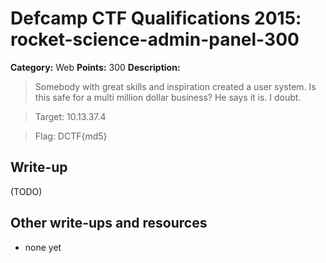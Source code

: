 # Defcamp CTF Qualifications 2015: rocket-science-admin-panel-300

**Category:** Web
**Points:** 300
**Description:**

> Somebody with great skills and inspiration created a user system. Is this safe for a multi million dollar business? He says it is. I doubt.

> Target: 10.13.37.4

> Flag: DCTF{md5}


## Write-up

(TODO)

## Other write-ups and resources

* none yet
